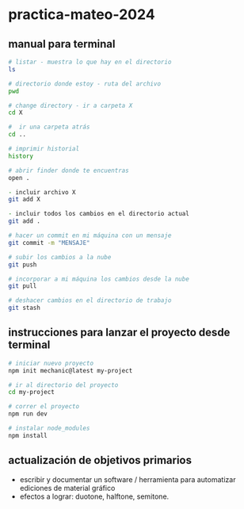 # practica-mateo-2024

## manual para terminal

```zsh
# listar - muestra lo que hay en el directorio
ls
```

```zsh
# directorio donde estoy - ruta del archivo
pwd 
```

```zsh
# change directory - ir a carpeta X
cd X
```

```zsh
#  ir una carpeta atrás
cd ..
```

```zsh
# imprimir historial
history
```

```zsh
# abrir finder donde te encuentras
open . 
```

```zsh
- incluir archivo X
git add X
```

```zsh
- incluir todos los cambios en el directorio actual
git add .
```

```zsh
# hacer un commit en mi máquina con un mensaje
git commit -m "MENSAJE"
```

```zsh
# subir los cambios a la nube
git push 
```

```zsh
# incorporar a mi máquina los cambios desde la nube
git pull 
```

```zsh
# deshacer cambios en el directorio de trabajo
git stash
```

## instrucciones para lanzar el proyecto desde terminal

```zsh
# iniciar nuevo proyecto
npm init mechanic@latest my-project
```

```zsh
# ir al directorio del proyecto
cd my-project
```

```zsh
# correr el proyecto
npm run dev
```

```zsh
# instalar node_modules
npm install
```

## actualización de objetivos primarios

- escribir y documentar un software / herramienta para automatizar ediciones de material gráfico
- efectos a lograr: duotone, halftone, semitone.
